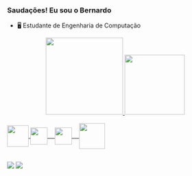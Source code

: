 ### Saudações! Eu sou o Bernardo




- 🖥 Estudante de Engenharia de Computação

<div align="center">
  <a href="https://github.com/BernardoHalfeld">
  <img height="180em" src="https://github-readme-stats.vercel.app/api?username=BernardoHalfeld&show_icons=true&theme=dark&include_all_commits=true&count_private=true"/>
  <img height="140em" src="https://github-readme-stats.vercel.app/api/top-langs/?username=BernardoHalfeld&layout=compact&langs_count=7&theme=dark"/>
</div>
  
  <div style="display: inline_block"><br>
    <img align="center" height="50" width="50"
    <img src="https://cdn.jsdelivr.net/gh/devicons/devicon/icons/java/java-original-wordmark.svg" />
    <img align="center" height="40" width="40"
    <img src="https://cdn.jsdelivr.net/gh/devicons/devicon/icons/c/c-original.svg" />ㅤ    
    <img align="center" height="40" width="40"
    <img src="https://cdn.jsdelivr.net/gh/devicons/devicon/icons/arduino/arduino-original-wordmark.svg" />ﾠ
    <img align="center" height="60" width="60"
    <img src="https://cdn.jsdelivr.net/gh/devicons/devicon/icons/mysql/mysql-original-wordmark.svg" />
</div>
  
  ##
 
  <div>
  <a href="https://www.instagram.com/bernardo_halfeld_/" target="_blank"><img src="https://img.shields.io/badge/-Instagram-%23E4405F?style=for-the-badge&logo=instagram&logoColor=white" target="_blank"></a>
  <a href = "mailto:nebiasbernardo@gmail.com"><img src="https://img.shields.io/badge/-Gmail-%23333?style=for-the-badge&logo=gmail&logoColor=white" target="_blank"></a>
  </div>
  
